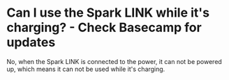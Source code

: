 # Can I use the Spark LINK while it's charging? - Check Basecamp for updates

No, when the Spark LINK is connected to the power, it can not be powered up, which means it can not be used while it's charging.